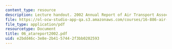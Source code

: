 ```yaml
---
content_type: resource
description: Lecture handout. 2002 Annual Report of Air Transport Association, Inc.
file: https://ol-ocw-studio-app-qa.s3.amazonaws.com/courses/16-886-air-transportation-systems-architecting-spring-2004/e2bdd46c3e8e2b4157442f3bb0202593_06_atareport2002.pdf
file_type: application/pdf
resourcetype: Document
title: 06_atareport2002.pdf
uid: e2bdd46c-3e8e-2b41-5744-2f3bb0202593
---
```

